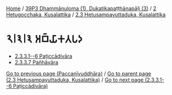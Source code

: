 
[Home](/) / [39P3 Dhammānuloma (1), Dukatikapaṭṭhānapāḷi (3)](../...md) / [2 Hetugocchaka, Kusalattika](...md) / [2.3 Hetusampayuttaduka, Kusalattika](../39P3/2/2.3.md)

# 𑁨𑁇𑁩𑁇𑁩 𑀅𑀩𑁆𑀬𑀸𑀓𑀢𑀧𑀤

* [2.3.3.1--6 Paṭiccādivāra](2.3.3/2.3.3.1--6.md)
* [2.3.3.7 Pañhāvāra](2.3.3/2.3.3.7.md)

[Go to previous page (Paccanīyuddhāra)](2.3.2/2.3.2.7/Paccaniyuddhara.md) / [Go to parent page (2.3 Hetusampayuttaduka, Kusalattika)](../39P3/2/2.3.md) / [Go to next page (2.3.3.1--6 Paṭiccādivāra)](2.3.3/2.3.3.1--6.md)


